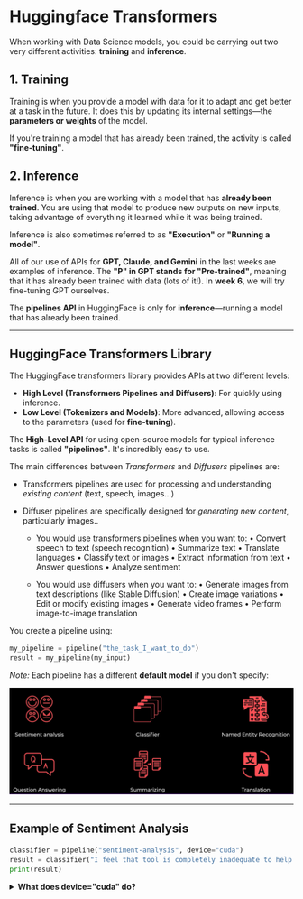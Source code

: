 # Huggingface Transformers

When working with Data Science models, you could be carrying out two very different activities: **training** and **inference**.

## 1. Training
Training is when you provide a model with data for it to adapt and get better at a task in the future. It does this by updating its internal settings—the **parameters or weights** of the model. 

If you're training a model that has already been trained, the activity is called **"fine-tuning"**.

## 2. Inference
Inference is when you are working with a model that has **already been trained**. You are using that model to produce new outputs on new inputs, taking advantage of everything it learned while it was being trained. 

Inference is also sometimes referred to as **"Execution"** or **"Running a model"**.

All of our use of APIs for **GPT, Claude, and Gemini** in the last weeks are examples of inference. The **"P" in GPT stands for "Pre-trained"**, meaning that it has already been trained with data (lots of it!). In **week 6**, we will try fine-tuning GPT ourselves.

The **pipelines API** in HuggingFace is only for **inference**—running a model that has already been trained.

---

## HuggingFace Transformers Library

The HuggingFace transformers library provides APIs at two different levels:

- **High Level (Transformers Pipelines and Diffusers)**: For quickly using inference.
- **Low Level (Tokenizers and Models)**: More advanced, allowing access to the parameters (used for **fine-tuning**).

The **High-Level API** for using open-source models for typical inference tasks is called **"pipelines"**. It's incredibly easy to use.

The main differences between *Transformers* and *Diffusers* pipelines are:
- Transformers pipelines are used for processing and understanding *existing content* (text, speech, images...)
- Diffuser pipelines are specifically designed for *generating new content*, particularly images..


   - You would use transformers pipelines when you want to:
      	• Convert speech to text (speech recognition)
      	• Summarize text
      	• Translate languages
      	• Classify text or images
      	• Extract information from text
      	• Answer questions
      	• Analyze sentiment

   - You would use diffusers when you want to:
      	• Generate images from text descriptions (like Stable Diffusion)
      	• Create image variations
      	• Edit or modify existing images
      	• Generate video frames
         • Perform image-to-image translation



You create a pipeline using:

```python
my_pipeline = pipeline("the_task_I_want_to_do")
result = my_pipeline(my_input)
```

*Note:* Each pipeline has a different **default model** if you don't specify:

![Pipelines](https://github.com/luismcapriles/llm_engineering_course/blob/main/notes/W3/HF_pipelines.png)

---

## Example of Sentiment Analysis

```python
classifier = pipeline("sentiment-analysis", device="cuda")
result = classifier("I feel that tool is completely inadequate to help us. ")
print(result)
```
<details>
<summary><strong>What does device="cuda" do?</strong></summary>

In this code, `device="cuda"` specifies that the text generation pipeline should run on an **NVIDIA GPU (Graphics Processing Unit)** rather than the CPU. **CUDA (Compute Unified Device Architecture)** is NVIDIA's parallel computing platform and programming model.

### Benefits of using CUDA:
1. The model and its computations will be performed on the **GPU** rather than the CPU.
2. This typically results in **much faster processing**, especially for large language models.
3. **Requirements:**
   - An **NVIDIA GPU** installed in your system.
   - **CUDA toolkit** installed.
   - **PyTorch installed with CUDA support**.
     - *Note:* Your PyTorch version must match your CUDA version. For example, if you have CUDA 11.8: Download and Install Pytorch as this
     ![Pytorch](https://github.com/luismcapriles/llm_engineering_course/blob/main/notes/W3/pytorch.PNG)

### If you don't have a CUDA-capable GPU:
- **Remove** the `device` parameter entirely (it will default to **CPU**).
- Or explicitly use `device="cpu"`.

### Checking if CUDA is available:
To check if your system has CUDA support, run:

```python
import torch
print(torch.cuda.is_available())
```
</details>
